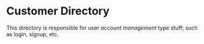 # Customer Directory

This directory is responsible for user *account management* type stuff; such as login, signup, etc.
